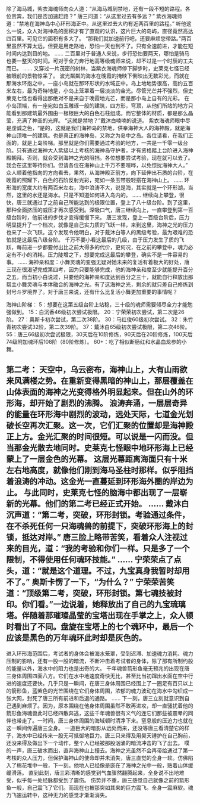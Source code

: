 
除了海马城，紫衣海魂师向众人道：“从海马城到禁地，还有一段不短的路程。各位贵宾，我们是否加速赶路？”
唐三问道：“从这里过去有多远？”
紫衣海魂师道：“禁地在海神岛中心环形海正中。从这里过去大约有近两百里的路程。”
听他这么一说，众人对海神岛的面积才有了直观的认识，这片巨大的岛屿，直径竟然高达四百里。可见它的面积有多大了。
“那我们就加速前行吧，还要麻烦您带路。”两百里虽然不算太远，但要是用走路地，恐怕一天也到不了。只有全速前进，才能在短时间内达到目的地。
……
二百里对于普通人来说，步行恐怕要两天，哪怕是骑马也要一整天的时间。可对于全力奔行地高等级魂师来说，却不过是一个时辰的工夫而已。
……
又穿过一片茂密的树林，当紫衣海魂师停下脚步时，史莱克七怪已经被眼前的景物惊呆了。
波光粼粼的海水在晚霞的掩映下倒映出无数彩光，而就在那海水环抱之中，一座小岛就在那环形状的水域正中。岛上地地势很高，高约五百米左右，最为奇特地是，小岛上笼罩着一层淡淡的金光。尽管光芒并不强烈，但史莱克七怪也看得出那绝对不是来自于晚霞地光芒，而是那小岛上自有的光彩。
在小岛顶端，有一座宛如白玉雕琢一般的建筑，四方形，穹顶，从他们所站的地方只能看到那建筑最外围由一根根巨大的白色石柱组成。而它整体的材质，都是那么晶莹，充满了神圣的光辉。
“这就是禁地？”戴沐白喃喃的说道。
紫衣海魂师眼中尽是虔诚之色，“是的，这就是我们海神岛的禁地，供奉海神大人的海神殿，就是海神山顶唯一的建筑。也是真正的海神岛，又称之为岛中之岛。各位请看，在我们正面的，就是上岛阶梯。那里就是你们需要通过考验的地方，一共是一千零一级台阶。只有通过海神大人紫级以上考核的海神岛守护者，才有资格踏上台阶进入海神殿朝拜。否则，就会受到海神之光的阻挡。各位想要尝试考验，现在就可以去了。我会在这里等待你们。但请各位在海神山上千万不要喧哗，以免惊扰海神大人。”
众人顺着他指向的方向看去，果然，从海神殿正前方，向下延伸出石质的台阶，在晚霞的照耀下，白色的石阶反射光彩，宛如一条玉带般轻搭在海神山上。
……
环形海的宽度大约有两百米左右，海中浪涛不大，说是海，其实就是一个环形湖，当然，这里的水还是海水。只是不知道如何进入岛内的。
……
继续向上攀登，很快，唐三就通过了之前自己所能达到的极限位置，登上了八十级台阶。到了这里，那种全面挤压的威压才再次感受到。深吸口气，唐三继续向上，一直攀登到第一百级台阶时，他前进的步伐才变得缓慢下来。
唐三发现，登上一百级台阶后，压力明显提升了一个档次，就像是自己实力质的飞跃一样，来到这里，海神之光的压力也来了一次飞跃。这个发现令他明白，对于戴沐白等人的黑级考验，最为艰难的恐怕就是这最后八级台阶。
千万不要小看这最后的几级，由于压力发生了质的飞跃，每前进一步都要付出比之前大得多的代价，更何况，在之前的攀登中，魂力必定有不小的消耗，压力陡增之下，想要完成这最后的攀登，确实不是一件容易的事。
……
海神亲和度：小舞灵魂的变强无疑对她未来的复活有着极大的好处，唐三现在很渴望完成第四考，因为只要能够完成，他的海神亲和度至少就能提升百分之五，而当初小白说过，只要他的海神亲和度达到百分之三十，就能自行释放出那帮主小舞灵魂与本体融合的海神之光。有了这海神之光，剩余的就只差自己修炼到封号斗罗境界了。对于唐三来说，还有什么比复活小舞更加重要的事情呢？

海神山阶梯：
5：想要在这第五级台阶上站稳，三十级的魂师需要倾尽全力才能勉强做到。
15：白沉香46级初次尝试极限。
20：宁荣荣初次尝试，第二次是26阶。
27：奥斯卡初次尝试，第二次38阶。
30：马红俊60级初次尝试。
32：朱竹青初次尝试32阶，第二次39阶。
37：戴沐白65级初次尝试极限，第二次46阶。
55：唐三66级初次尝试极限，30天后在10阶修炼，90天后在20阶修炼，100天后74级附加魂环后108阶（80阶修炼）。
60+：吃了相似断肠红和水晶血龙参的小舞。

第二考：
天空中，乌云密布，海神山上，大有山雨欲来风满楼之势。在重新变得黑暗的神山上，那层覆盖在山体表面的海神之光变得格外明显起来。但在山外的环形海，却开始了剧烈的沸腾。
浪涛奔涌，一层层奇异的能量在环形海中剧烈的波动，远处天际，七道金光划破长空再次汇聚。这一次，它们汇聚的位置却是海神殿正上方。金光汇聚的时间很短。可以说是一闪而没。但当那金光散去地同时。史莱克七怪眼中地环形海上已经蒙上了一层金色的光幕。
这层光幕距离海面只有十米左右地高度，就像他们刚到海马圣柱时那样。似乎阻挡着浪涛的冲动。这金光一直蔓延到环形海外圈的岸边为止。
与此同时，史莱克七怪的脑海中都出现了一层崭新的光幕。他们的第二考已经正式开始。
……
戴沐白沉声道：“第二考，突破，环形封锁。考验通过条件，在不杀死任何一只海魂兽的前提下，突破环形海上的封锁，抵达对岸。”
唐三脸上略带苦笑，看着众人注视过来的目光，道：“我的考验和你们一样。只是多了一个限制，不得使用任何魂环技能。”
……
宁荣荣点了点头，道：“就是这个道理。不过，九宝真身我暂时却用不了。”
奥斯卡愣了一下，“为什么？”
宁荣荣苦笑道：“顶级第二考，突破，环形封锁。第七魂技被封印。你们看。”一边说着，她释放出了自己的九宝琉璃塔。伴随着那璀璨晶莹的宝塔出现在手掌之上，众人顿时看出了不同。盘旋在宝塔上的七个魂环中，最后一个应该是黑色的万年魂环此时却是灰色的。
----------
进入环形海范围后，考试者的身体会被海水笼罩，受到迟滞、加速魂力消耗、魂力压制的影响，还有一股一股的暗流，不断冲击着考试者的身体，除了那有所制约般的能量以外，海水中的阻力也是出奇的大。
千年魂兽箭形鱼毫无预兆的出现在唐三身体周围四面八方。它们在水中地速度奇快无比，甚至比当初蹿出水面在空中行进的速度还要快。几乎只是一瞬间，在唐三身体周围已经围上了一圈足有百只以上的箭形鱼，蓝紫色的光芒围绕在它们身体周围，浓郁的魂力波动在海水中勾织成一张大网，封死了唐三所有前进和后退的通路。
……
下一刻，唐三立刻就意识到自己遇到麻烦了。因为，原本围绕在他身体周围虽然不敢再进攻，却一直骚扰着他的箭形鱼海魂兽此时已经四散奔逃，这些千年魂兽很有义气的连它们那些被震晕的同伴也带走了。一时间，唐三身体周围的海域顿时清净下来。窒息般的压迫力也就在这一瞬间传遍唐三全身。
一道巨大的暗影从远处而来，还没等唐三看清楚它的样子，海水中已经传来一股无可抵御地巨力。唐三只来得及用昊天锤护在自己胸前，还没来得及做出下一个动作，整个人已经被那股汹涌的暗流冲击的飞了出去。
噗的一声，唐三破水而出，直奔海神山上撞去。海神之光虽然不会再带给通过了第一考核的众人压力，但保护海神山的使命却并未消失，唐三直觉的全身一软。仿佛陷入了棉花堆中一般，下一刻。他地人已经像是嵌在了海神之光中一般，贴着山体缓缓滑落。
直到此刻，唐三彩清晰的感觉到气血骤然翻腾起来，全身说不出地难受，似乎每一处经脉都受到了震伤。
伤势并不重，唐三感觉自己就像之前的箭形鱼一般，自己震飞了它们。而现在也被那突如其来的巨力震飞。全身一震麻软。魂力飞速运转中，这种无力的感觉才渐渐消失。
